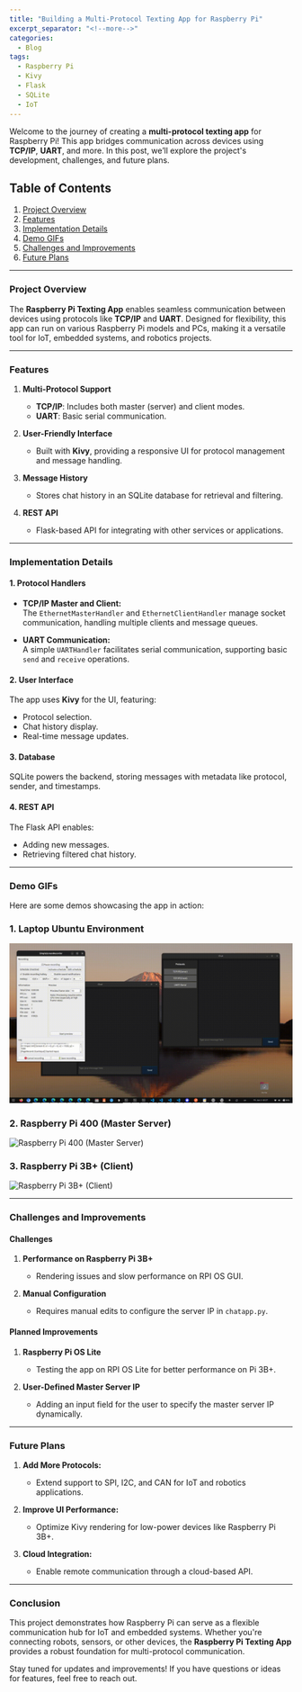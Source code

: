```yaml
---
title: "Building a Multi-Protocol Texting App for Raspberry Pi"
excerpt_separator: "<!--more-->"
categories:
  - Blog
tags:
  - Raspberry Pi
  - Kivy
  - Flask
  - SQLite
  - IoT
---
```


Welcome to the journey of creating a **multi-protocol texting app** for Raspberry Pi! This app bridges communication across devices using **TCP/IP**, **UART**, and more. In this post, we’ll explore the project's development, challenges, and future plans.

<!--more-->

## **Table of Contents**
1. [Project Overview](#project-overview)  
2. [Features](#features)  
3. [Implementation Details](#implementation-details)  
4. [Demo GIFs](#demo-gifs)  
5. [Challenges and Improvements](#challenges-and-improvements)  
6. [Future Plans](#future-plans)  

---

### **Project Overview**

The **Raspberry Pi Texting App** enables seamless communication between devices using protocols like **TCP/IP** and **UART**. Designed for flexibility, this app can run on various Raspberry Pi models and PCs, making it a versatile tool for IoT, embedded systems, and robotics projects.

---

### **Features**

1. **Multi-Protocol Support**  
   - **TCP/IP**: Includes both master (server) and client modes.  
   - **UART**: Basic serial communication.  

2. **User-Friendly Interface**  
   - Built with **Kivy**, providing a responsive UI for protocol management and message handling.  

3. **Message History**  
   - Stores chat history in an SQLite database for retrieval and filtering.  

4. **REST API**  
   - Flask-based API for integrating with other services or applications.

---

### **Implementation Details**

#### **1. Protocol Handlers**
- **TCP/IP Master and Client:**  
  The `EthernetMasterHandler` and `EthernetClientHandler` manage socket communication, handling multiple clients and message queues.

- **UART Communication:**  
  A simple `UARTHandler` facilitates serial communication, supporting basic `send` and `receive` operations.

#### **2. User Interface**
The app uses **Kivy** for the UI, featuring:
- Protocol selection.
- Chat history display.
- Real-time message updates.

#### **3. Database**
SQLite powers the backend, storing messages with metadata like protocol, sender, and timestamps.

#### **4. REST API**
The Flask API enables:
- Adding new messages.
- Retrieving filtered chat history.

---

### **Demo GIFs**

Here are some demos showcasing the app in action:

### **1. Laptop Ubuntu Environment**  
![Laptop Ubuntu Environment](https://github.com/gordonyfg/RaspberryPi-Texting-App/blob/main/asset/2025_01_03_pcUbuntu_output.gif)

### **2. Raspberry Pi 400 (Master Server)**  
![Raspberry Pi 400 (Master Server)](https://github.com/gordonyfg/RaspberryPi-Texting-App/blob/main/asset/2025_01_03_pi400output.gif)

### **3. Raspberry Pi 3B+ (Client)**  
![Raspberry Pi 3B+ (Client)](https://github.com/gordonyfg/RaspberryPi-Texting-App/blob/main/asset/2025_01_03_pi3bplus_output.gif)

---

### **Challenges and Improvements**

#### **Challenges**
1. **Performance on Raspberry Pi 3B+**  
   - Rendering issues and slow performance on RPI OS GUI.

2. **Manual Configuration**  
   - Requires manual edits to configure the server IP in `chatapp.py`.

#### **Planned Improvements**
1. **Raspberry Pi OS Lite**  
   - Testing the app on RPI OS Lite for better performance on Pi 3B+.

2. **User-Defined Master Server IP**  
   - Adding an input field for the user to specify the master server IP dynamically.

---

### **Future Plans**

1. **Add More Protocols:**  
   - Extend support to SPI, I2C, and CAN for IoT and robotics applications.

2. **Improve UI Performance:**  
   - Optimize Kivy rendering for low-power devices like Raspberry Pi 3B+.

3. **Cloud Integration:**  
   - Enable remote communication through a cloud-based API.

---

### **Conclusion**

This project demonstrates how Raspberry Pi can serve as a flexible communication hub for IoT and embedded systems. Whether you're connecting robots, sensors, or other devices, the **Raspberry Pi Texting App** provides a robust foundation for multi-protocol communication.

Stay tuned for updates and improvements! If you have questions or ideas for features, feel free to reach out.

